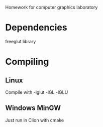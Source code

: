 Homework for computer graphics laboratory
# Dependencies
freeglut library
# Compiling
## Linux
Compile with -lglut -lGL -lGLU
## Windows MinGW
Just run in Clion with cmake

